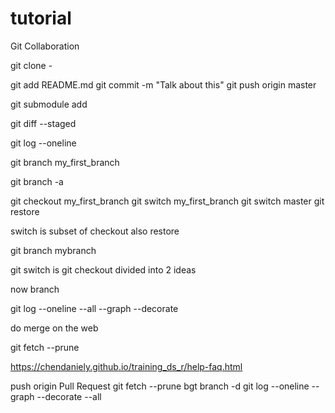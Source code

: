 # tutorial
Git Collaboration

git clone - 

git add README.md
git commit -m "Talk about this"
git push origin master

git submodule add 

git diff --staged

git log --oneline

git branch my_first_branch

git branch -a

git checkout my_first_branch
git switch my_first_branch
git switch master
git restore 

switch is subset of checkout also restore

git branch mybranch

git switch  is git checkout divided into 2 ideas

now branch

git log --oneline --all --graph --decorate

do merge on the web

git fetch --prune

https://chendaniely.github.io/training_ds_r/help-faq.html

push origin <branch>
Pull Request
git fetch --prune
bgt branch -d <branch>
git log --oneline --graph --decorate --all
